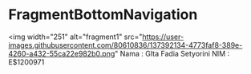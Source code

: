 # FragmentBottomNavigation
<img width="251" alt="fragment1" src="https://user-images.githubusercontent.com/80610836/137392134-4773faf8-389e-4260-a432-55ca22e982b0.png"
Nama : GIta Fadia Setyorini
NIM : E$1200971
